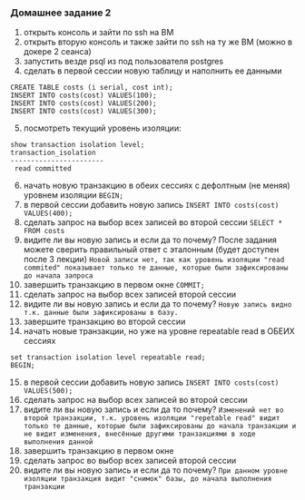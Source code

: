### Домашнее задание 2

1. открыть консоль и зайти по ssh на ВМ
2. открыть вторую консоль и также зайти по ssh на ту же ВМ (можно в докере 2 сеанса)
3. запустить везде psql из под пользователя postgres
4. сделать в первой сессии новую таблицу и наполнить ее данными
```
CREATE TABLE costs (i serial, cost int);
INSERT INTO costs(cost) VALUES(100);
INSERT INTO costs(cost) VALUES(200);
INSERT INTO costs(cost) VALUES(300);
```
5. посмотреть текущий уровень изоляции:
```
show transaction isolation level; 
transaction_isolation 
-----------------------
 read committed
```
6. начать новую транзакцию в обеих сессиях с дефолтным (не меняя) уровнем
изоляции
`BEGIN;`
7. в первой сессии добавить новую запись
`INSERT INTO costs(cost) VALUES(400);`
8. сделать запрос на выбор всех записей во второй сессии
`SELECT * FROM costs`
9. видите ли вы новую запись и если да то почему? После задания можете сверить
правильный ответ с эталонным (будет доступен после 3 лекции)
`Новой записи нет, так как уровень изоляции "read commited" показывает только те данные, которые были зафиксированы до начала запроса`
10. завершить транзакцию в первом окне
`COMMIT;`
11. сделать запрос на выбор всех записей второй сессии
12. видите ли вы новую запись и если да то почему?
`Новую запись видно т.к. данные были зафиксированы в базу.`
13. завершите транзакцию во второй сессии
14. начать новые транзакции, но уже на уровне repeatable read в ОБЕИХ сессиях
```
set transaction isolation level repeatable read;
BEGIN;
```
15. в первой сессии добавить новую запись
`INSERT INTO costs(cost) VALUES(500);`
16. сделать запрос на выбор всех записей во второй сессии
17. видите ли вы новую запись и если да то почему?
`Изменений нет во второй транзакции, т.к. уровень изоляции "repetable read" видит только те данные, которые были зафиксированы до начала транзакции и не видит изменения, внесённые другими транзакциями в ходе выполнения данной`
18. завершить транзакцию в первом окне
19. сделать запрос во выбор всех записей второй сессии
20. видите ли вы новую запись и если да то почему?
`При данном уровне изоляции транзакция видит "снимок" базы, до начала выполнения транзакции`
